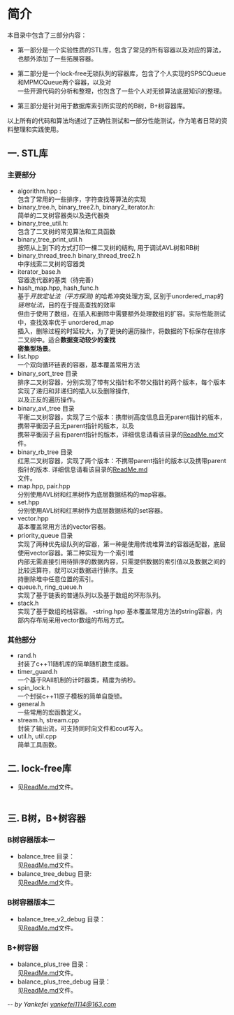 # 简介

本目录中包含了三部分内容：

- 第一部分是一个实验性质的STL库，包含了常见的所有容器以及对应的算法，也额外添加了一些拓展容器。

- 第二部分是一个lock-free无锁队列的容器库，包含了个人实现的SPSCQueue和MPMCQueue两个容器，以及对<br>
一些开源代码的分析和整理，也包含了一些个人对无锁算法底层知识的整理。

- 第三部分是针对用于数据库索引所实现的的B树，B+树容器库。

以上所有的代码和算法均通过了正确性测试和一部分性能测试，作为笔者日常的资料整理和实践使用。

## 一. STL库
### 主要部分
- algorithm.hpp : <br>包含了常用的一些排序，字符查找等算法的实现
- binary_tree.h, binary_tree2.h, binary2_iterator.h:<br>  简单的二叉树容器类以及迭代器类
- binary_tree_util.h: <br>包含了二叉树的常见算法和工具函数
- binary_tree_print_util.h <br>按照从上到下的方式打印一棵二叉树的结构, 用于调试AVL树和RB树
- binary_thread_tree.h binary_thread_tree2.h<br> 中序线索二叉树的容器类
- iterator_base.h <br>容器迭代器的基类（待完善）
- hash_map.hpp, hash_func.h<br> 
基于*开放定址法（平方探测)* 的哈希冲突处理方案, 区别于unordered_map的*链地址法*，目的在于提高查找的效率<br>
但由于使用了数组，在插入和删除中需要额外处理数组的扩容。实际性能测试中，查找效率优于 unordered_map<br>
插入，删除过程的时延较大，为了更快的遍历操作，将数据的下标保存在排序二叉树中。适合**数据变动较少的查找<br>密集型场景**。
- list.hpp<br> 一个双向循环链表的容器，基本覆盖常用方法
- binary_sort_tree 目录<br>
排序二叉树容器，分别实现了带有父指针和不带父指针的两个版本，每个版本实现了递归和非递归的插入以及删除操作,<br>
以及正反的遍历操作。
- binary_avl_tree 目录<br>
平衡二叉树容器，实现了三个版本：携带树高度信息且无parent指针的版本，携带平衡因子且无parent指针的版本，以及<br>
携带平衡因子且有parent指针的版本，详细信息请看该目录的[ReadMe.md](./binary_avl_tree/ReadMe.md)文件。
- binary_rb_tree 目录<br>
红黑二叉树容器，实现了两个版本：不携带parent指针的版本以及携带parent指针的版本. 详细信息请看该目录的[ReadMe.md](./binary_rb_tree/ReadMe.md)<br>文件。
- map.hpp, pair.hpp<br> 
分别使用AVL树和红黑树作为底层数据结构的map容器。
- set.hpp<br>
分别使用AVL树和红黑树作为底层数据结构的set容器。
- vector.hpp<br>
基本覆盖常用方法的vector容器。
- priority_queue 目录<br>
实现了两种优先级队列的容器，第一种是使用传统堆算法的容器适配器，底层使用vector容器。第二种实现为一个索引堆<br>
内部无需直接引用待排序的数据内容，只需提供数据的索引值以及数据之间的比较运算符，就可以对数据进行排序。且支<br>
持删除堆中任意位置的索引。
- queue.h, ring_queue.h<br>
实现了基于链表的普通队列以及基于数组的环形队列。
- stack.h<br>
实现了基于数组的栈容器。
-string.hpp
基本覆盖常用方法的string容器，内部内存布局采用vector数组的布局方式。

### 其他部分
- rand.h<br>
封装了c++11随机库的简单随机数生成器。
- timer_guard.h<br>
一个基于RAII机制的计时器类，精度为纳秒。
- spin_lock.h<br>
一个封装c++11原子模板的简单自旋锁。
- general.h<br>
一些常用的宏函数定义。
- stream.h, stream.cpp<br>
封装了输出流，可支持同时向文件和cout写入。
- util.h, util.cpp<br>
简单工具函数。

## 二. lock-free库

- 见[ReadMe.md](./lock_free_container/ReadMe.md)文件。<br><br>

## 三. B树，B+树容器
### B树容器版本一
- balance_tree 目录：<br>见[ReadMe.md](./balance_tree/ReadMe.md)文件。
- balance_tree_debug 目录: <br>见[ReadMe.md](./balance_tree_debug/ReadMe.md)文件。
### B树容器版本二
- balance_tree_v2_debug 目录：<br>见[ReadMe.md](./balance_tree_v2_debug/ReadMe.md)文件。
### B+树容器
- balance_plus_tree 目录：<br>见[ReadMe.md](./balance_plus_tree/ReadMe.md)文件。
- balance_plus_tree_debug 目录： <br>见[ReadMe.md](./balance_plus_tree_debug/ReadMe.md)文件。

 --  *by Yankefei <yankefei1114@163.com>*